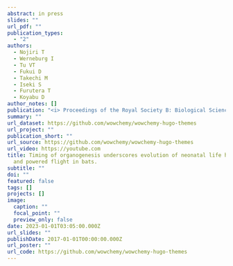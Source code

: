 ```yaml
---
abstract: in press
slides: ""
url_pdf: ""
publication_types:
  - "2"
authors:
  - Nojiri T
  - Werneburg I
  - Tu VT
  - Fukui D
  - Takechi M
  - Iseki S
  - Furutera T
  - Koyabu D
author_notes: []
publication: "<i> Proceedings of the Royal Society B: Biological Sciences. </i>"
summary: ""
url_dataset: https://github.com/wowchemy/wowchemy-hugo-themes
url_project: ""
publication_short: ""
url_source: https://github.com/wowchemy/wowchemy-hugo-themes
url_video: https://youtube.com
title: Timing of organogenesis underscores evolution of neonatal life histories
  and powered flight in bats.
subtitle: ""
doi: ""
featured: false
tags: []
projects: []
image:
  caption: ""
  focal_point: ""
  preview_only: false
date: 2023-01-01T03:05:00.000Z
url_slides: ""
publishDate: 2017-01-01T00:00:00.000Z
url_poster: ""
url_code: https://github.com/wowchemy/wowchemy-hugo-themes
---
```

